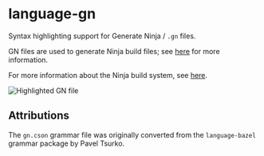 # language-gn

Syntax highlighting support for Generate Ninja / `.gn` files.

GN files are used to generate Ninja build files; see
[here](https://chromium.googlesource.com/chromium/src/+/master/tools/gn/README.md)
for more information.

For more information about the Ninja build system, see
[here](https://martine.github.io/ninja/).

![Highlighted GN file](https://raw.githubusercontent.com/devoncarew/language-gn/master/docs/screenshot.png)

## Attributions

The `gn.cson` grammar file was originally converted from the `language-bazel`
grammar package by Pavel Tsurko.
